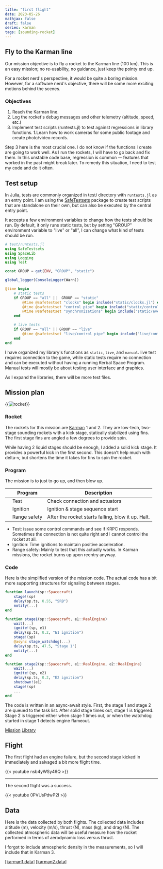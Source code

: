 ```yaml
---
title: "first flight"
date: 2023-05-26
mathjax: false
draft: false
series: karman
tags: [sounding-rocket]
---
```


## Fly to the Karman line

Our mission objective is to fly a rocket to the Karman line (100 km). This is an easy mission; no re-usability, no guidance, just keep the pointy end up.

For a rocket nerd's perspective, it would be quite a boring mission. However, for a software nerd's objective, there will be some more exciting motions behind the scenes.

### Objectives

1. Reach the Karman line.
1. Log the rocket's debug messages and other telemetry (altitude, speed, etc.)
1. Implement test scripts (runtests.jl) to test against regressions in library functions.
1.Learn how to work cameras for some public footage and create photo/video records.

Step 3 here is the most crucial one. I do not know if the functions I create are going to work well. As I run the rockets, I will have to go back and fix them. In this unstable code base, regression is common -- features that worked in the past might break later. To remedy this situation, I need to test my code and do it often.

## Test setup

In Julia, tests are commonly organized in test/ directory with `runtests.jl` as an entry point. I am using the [SafeTestsets](https://juliapackages.com/p/safetestsets) package to create test scripts that are standalone on their own, but can also be executed by the central entry point.

It accepts a few environment variables to change how the tests should be run. By default, it only runs static tests, but by setting "GROUP" environment variable to "live" or "all", I can change what kind of tests should be run.

```jl
# test/runtests.jl
using SafeTestsets
using SpaceLib
using Logging
using Test

const GROUP = get(ENV, "GROUP", "static")

global_logger(ConsoleLogger(Warn))

@time begin
    # static tests
    if GROUP == "all" ||  GROUP == "static"
        @time @safetestset "clocks" begin include("static/clocks.jl") end
        @time @safetestset "control pipe" begin include("static/controlpipe.jl") end
        @time @safetestset "synchronizations" begin include("static/events.jl") end
    end

    # live tests
    if GROUP == "all" || GROUP == "live"
        @time @safetestset "live/control pipe" begin include("live/controlpipe.jl") end
    end
end
```

I have organized my library's functions as `static`, `live`, and `manual`. live test requires connection to the game, while static tests require no connection and can be executed without having a running Kerbal Space Program. Manual tests will mostly be about testing user interface and graphics.

As I expand the libraries, there will be more test files.

## Mission plan

{{<image src="/craftfiles/Karman 2.png"
    alt="rocket" maxw="7em" class="right-text">}}

### Rocket

The rockets for this mission are [Karman](/craft/karman) 1 and 2. They are low-tech, two-stage sounding rockets with a kick stage, statically stabilized using fins. The first stage fins are angled a few degrees to provide spin.

While having 2 liquid stages should be enough, I added a solid kick stage. It provides a powerful kick in the first second. This doesn't help much with delta-v, but shortens the time it takes for fins to spin the rocket.

### Program

The mission is to just to go up, and then blow up.

|     | Program      | Description                                        |
| --- | ------------ | -------------------------------------------------- |
|     | Test         | Check connection and actuators                     |
|     | Ignition     | Ignition & stage sequence start                    |
|     | Range safety | After the rocket starts falling, blow it up. Halt. |

- Test: issue some control commands and see if KRPC responds. Sometimes the connection is not quite right and I cannot control the rocket at all.
- Ignition: Time ignitions to maintain positive acceleration.
- Range safety: Mainly to test that this actually works. In Karman missions, the rocket burns up upon reentry anyway.

### Code

Here is the simplified version of the mission code. The actual code has a bit more supporting structures for signaling between stages.

```jl
function launch(sp::Spacecraft)
    stage!(sp)
    delay(sp.ts, 0.55, "SRB")
    notify(...)
end

function stage1(sp::Spacecraft, e1::RealEngine)
    wait(...)
    ignite!(sp, e1)
    delay(sp.ts, 0.2, "E1 ignition")
    stage!(sp)
    @async stage_watchdog(...)
    delay(sp.ts, 47.5, "Stage 1")
    notify(...)
end

function stage2(sp::Spacecraft, e1::RealEngine, e2::RealEngine)
    wait(...)
    ignite!(sp, e2)
    delay(sp.ts, 0.2, "E2 ignition")
    shutdown!(e1)
    stage!(sp)
    ...
end
```

The code is written in an async-await style. First, the stage 1 and stage 2 are queued to the task list. After solid stage times out, stage 1 is triggered. Stage 2 is triggered either when stage 1 times out, or when the watchdog started in stage 1 detects engine flameout.

[Mission](https://github.com/RhahiSpace/MissionLib.jl/tree/main/Karman2) [Library](https://github.com/RhahiSpace/SpaceLib.jl/tree/karman2)

## Flight

The first flight had an engine failure, but the second stage kicked in immediately and salvaged a bit more flight time.

{{< youtube nsb4yWSy46Q >}}

---

The second flight was a success.

{{< youtube 0PVUsPdwP2I >}}

## Data

Here is the data collected by both flights. The collected data includes altitude (m), velocity (m/s), thrust (N), mass (kg), and drag (N). The collected atmospheric data will be useful measure how the rocket performed in terms of aerodynamic loss versus thrust.

I forgot to include atmospheric density in the measurements, so I will include that in Karman 3.

[[karman1.data]](/data/karman1.data)
[[karman2.data]](/data/karman2.data)
